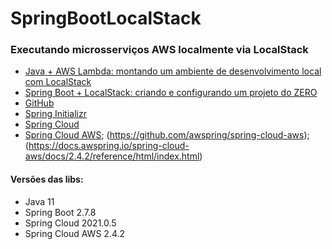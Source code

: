 # SpringBootLocalStack
 ### Executando microsserviços AWS localmente via LocalStack
 
 - [Java + AWS Lambda: montando um ambiente de desenvolvimento local com LocalStack](https://thomsdacosta.medium.com/java-aws-lambda-montando-um-ambiente-de-desenvolvimento-local-com-localstack-a845624bee40)
- [Spring Boot + LocalStack: criando e configurando um projeto do ZERO](https://youtu.be/Vlmjw5nifOo?si=cVn6-9pNSSwNaR5D)
- [GitHub](https://github.com/thomasdacosta/spring-boot-localstack)
- [Spring Initializr](https://start.spring.io/)
- [Spring Cloud](https://spring.io/projects/spring-cloud)
- [Spring Cloud AWS](https://spring.io/projects/spring-cloud-aws#overview); (https://github.com/awspring/spring-cloud-aws); (https://docs.awspring.io/spring-cloud-aws/docs/2.4.2/reference/html/index.html)

#### Versões das libs:
- Java 11
- Spring Boot 2.7.8
- Spring Cloud 2021.0.5
- Spring Cloud AWS 2.4.2